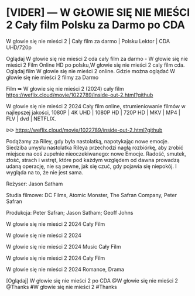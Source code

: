 # [VIDER] — W GŁOWIE SIĘ NIE MIEŚCI 2 Cały film Polsku za Darmo po CDA


W głowie się nie mieści 2 | Cały film za darmo | Polsku Lektor | CDA UHD/720p

Oglądaj W głowie się nie mieści 2 cda cały film za darmo - W głowie się nie mieści 2 Film Online HD po polsku,W głowie się nie mieści 2 caly film cda. Oglądaj film W głowie się nie mieści 2 online. Gdzie można oglądać W głowie się nie mieści 2 filmy za Darmo

Film ➥ W głowie się nie mieści 2 (2024) cały film https://weflix.cloud/movie/1022789/inside-out-2.html?github

W głowie się nie mieści 2 2024 Cały film online, strumieniowanie filmów w najlepszej jakości, 1080P | 4K UHD | 1080P HD | 720P HD | MKV | MP4 | FLV | dvd | NETFLIX.

ᐅᐅ https://weflix.cloud/movie/1022789/inside-out-2.html?github

Podążamy za Riley, gdy była nastolatką, napotykając nowe emocje. Siedziba umysłu nastolatka Rileya przechodzi nagłą rozbiórkę, aby zrobić miejsce na coś zupełnie nieoczekiwanego: nowe Emocje. Radość, smutek, złość, strach i wstręt, które pod każdym względem od dawna prowadzą udaną operację, nie są pewne, jak się czuć, gdy pojawia się niepokój. I wygląda na to, że nie jest sama.

Reżyser: Jason Satham

Studia filmowe: DC Films, Atomic Monster, The Safran Company, Peter Safran

Produkcja: Peter Safran; Jason Satham; Geoff Johns

W głowie się nie mieści 2 2024 Cały Film

W głowie się nie mieści 2 2024

W głowie się nie mieści 2 2024 Music Cały Film

W głowie się nie mieści 2 2024 Cały Film

W głowie się nie mieści 2 2024 Romance, Drama

[Oglądaj] W głowie się nie mieści 2 po CDA @W głowie się nie mieści 2 @Thanks #W głowie się nie mieści 2 #Thanks


